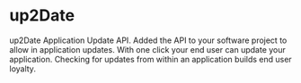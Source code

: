 # up2Date
up2Date Application Update API. Added the API to your software project to allow in application updates. With one click your end user can update your application. Checking for updates from within an application builds end user loyalty.

